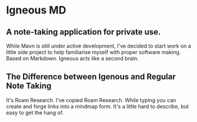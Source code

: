 # Igneous MD
A note-taking application for private use.
---

While Mavn is still under active development, I've decided to start work on a little side project to help familiarise myself with proper software making. Based on Markdown. Igneous acts like a second brain.

## The Difference between Igenous and Regular Note Taking
It's Roam Research. I've copied Roam Research. While typing you can create and forge links into a mindmap form. It's a little hard to describe, but easy to get the hang of.
